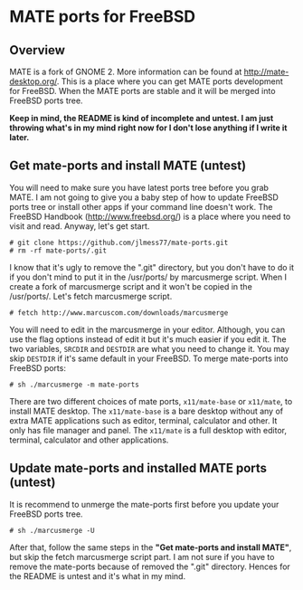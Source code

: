 MATE ports for FreeBSD
======================

Overview
--------
MATE is a fork of GNOME 2. More information can be found at http://mate-desktop.org/. This is a place where you can get MATE ports development for FreeBSD. When the MATE ports are stable and it will be merged into FreeBSD ports tree.

**Keep in mind, the README is kind of incomplete and untest. I am just throwing what's in my mind right now for I don't lose anything if I write it later.**

Get mate-ports and install MATE (untest)
-------------------------------
You will need to make sure you have latest ports tree before you grab MATE. I am not going to give you a baby step of how to update FreeBSD ports tree or install other apps if your command line doesn't work. The FreeBSD Handbook (http://www.freebsd.org/) is a place where you need to visit and read. Anyway, let's get start.

	# git clone https://github.com/jlmess77/mate-ports.git
	# rm -rf mate-ports/.git

I know that it's ugly to remove the ".git" directory, but you don't have to do it if you don't mind to put it in the /usr/ports/ by marcusmerge script. When I create a fork of marcusmerge script and it won't be copied in the /usr/ports/. Let's fetch marcusmerge script.

	# fetch http://www.marcuscom.com/downloads/marcusmerge

You will need to edit in the marcusmerge in your editor. Although, you can use the flag options instead of edit it but it's much easier if you edit it. The two variables, `SRCDIR` and `DESTDIR` are what you need to change it. You may skip `DESTDIR` if it's same default in your FreeBSD. To merge mate-ports into FreeBSD ports:

	# sh ./marcusmerge -m mate-ports

There are two different choices of mate ports, `x11/mate-base` or `x11/mate`, to install MATE desktop. The `x11/mate-base` is a bare desktop without any of extra MATE applications such as editor, terminal, calculator and other. It only has file manager and panel. The `x11/mate` is a full desktop with editor, terminal, calculator and other applications.

Update mate-ports and installed MATE ports (untest)
------------------------------------------
It is recommend to unmerge the mate-ports first before you update your FreeBSD ports tree.

	# sh ./marcusmerge -U

After that, follow the same steps in the **"Get mate-ports and install MATE"**, but skip the fetch marcusmerge script part. I am not sure if you have to remove the mate-ports because of removed the ".git" directory. Hences for the README is untest and it's what in my mind.
